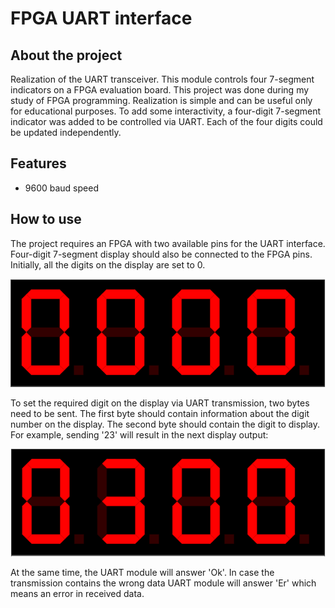 # FPGA UART interface
## About the project
Realization of the UART transceiver. This module controls four 7-segment indicators on a FPGA evaluation board.
This project was done during my study of FPGA programming. Realization is simple and can be useful only for educational purposes. To add some interactivity, a four-digit 7-segment indicator was added to be controlled via UART. Each of the four digits could be updated independently.

## Features
* 9600 baud speed


## How to use
The project requires an FPGA with two available pins for the UART interface. Four-digit 7-segment display should also be connected to the FPGA pins.
Initially, all the digits on the display are set to 0.

<p align="center">
<img src="md_images/example_1.png" alt="Initial state of the indicator"/>
</p>

To set the required digit on the display via UART transmission, two bytes need to be sent. The first byte should contain information about the digit number on the display. The second byte should contain the digit to display. For example, sending '23' will result in the next display output:

<p align="center">
<img src="md_images/example_2.png" alt="State when UART transmission is received"/>
</p>

At the same time, the UART module will answer 'Ok'. In case the transmission contains the wrong data UART module will answer 'Er' which means an error in received data.
